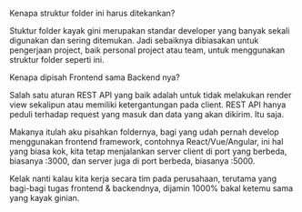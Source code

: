 Kenapa struktur folder ini harus ditekankan?

Stuktur folder kayak gini merupakan standar developer yang banyak sekali digunakan dan sering ditemukan. Jadi sebaiknya dibiasakan untuk pengerjaan project, baik personal project atau team, untuk menggunakan struktur folder seperti ini.

Kenapa dipisah Frontend sama Backend nya?

Salah satu aturan REST API yang baik adalah untuk tidak melakukan render view sekalipun atau memiliki ketergantungan pada client. REST API hanya peduli terhadap request yang masuk dan data yang akan dikirim. Itu saja.

Makanya itulah aku pisahkan foldernya, bagi yang udah pernah develop menggunakan frontend framework, contohnya React/Vue/Angular, ini hal yang biasa kok, kita tetap menjalankan server client di port yang berbeda, biasanya :3000, dan server juga di port berbeda, biasanya :5000.

Kelak nanti kalau kita kerja secara tim pada perusahaan, terutama yang bagi-bagi tugas frontend & backendnya, dijamin 1000% bakal ketemu sama yang kayak ginian.

